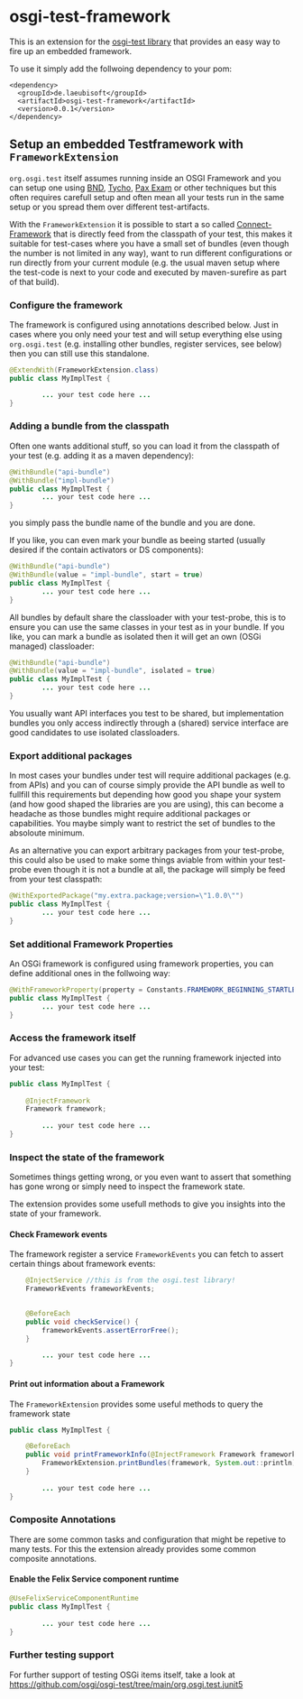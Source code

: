 # osgi-test-framework
This is an extension for the [osgi-test library](https://github.com/osgi/osgi-test) that provides an easy way to fire up an embedded framework.

To use it simply add the follwoing dependency to your pom:

```
<dependency>
  <groupId>de.laeubisoft</groupId>
  <artifactId>osgi-test-framework</artifactId>
  <version>0.0.1</version>
</dependency>
```

## Setup an embedded Testframework with `FrameworkExtension`

`org.osgi.test` itself assumes running inside an OSGI Framework and you can setup one 
using [BND](https://github.com/bndtools/bnd), [Tycho](https://github.com/eclipse/tycho/), [Pax Exam](https://github.com/ops4j/org.ops4j.pax.exam2) or other techniques but this often requires carefull setup 
and often mean all your tests run in the same setup or you spread them over different 
test-artifacts.

With the `FrameworkExtension` it is possible to start a so called [Connect-Framework](http://docs.osgi.org/specification/osgi.core/8.0.0/framework.connect.html) 
that is directly feed from the classpath of your test, this makes it suitable for test-cases 
where you have a small set of bundles (even though the number is not limited in any 
way), want to run different configurations or run directly from your current module 
(e.g. the usual maven setup where the test-code is next to your code and executed by 
maven-surefire as part of that build).

### Configure the framework

The framework is configured using annotations described below.
Just in cases where you only need your test and will setup everything else using `org.osgi.test` (e.g. installing other bundles, register 
services, see below) then you can still use this standalone.

```java
@ExtendWith(FrameworkExtension.class)
public class MyImplTest {

		... your test code here ...
}
```

### Adding a bundle from the classpath

Often one wants additional stuff, so you can load it from the classpath of your test 
(e.g. adding it as a maven dependency):

```java
@WithBundle("api-bundle")
@WithBundle("impl-bundle")
public class MyImplTest {
		... your test code here ...
}
```

you simply pass the bundle name of the bundle and you are done.

If you like, you can even mark your bundle as beeing started (usually desired if the 
contain activators or DS components):
```java
@WithBundle("api-bundle")
@WithBundle(value = "impl-bundle", start = true)
public class MyImplTest {
		... your test code here ...
}
```


All bundles by default share the classloader with your test-probe, this is to ensure 
you can use the same classes in your test as in your bundle. If you like, you can mark a bundle as isolated
then it will get an own (OSGi managed) classloader:
```java
@WithBundle("api-bundle")
@WithBundle(value = "impl-bundle", isolated = true)
public class MyImplTest {
		... your test code here ...
}
```

You usually want API interfaces you test to be shared, but implementation bundles you 
only access indirectly through a (shared) service interface are good candidates to 
use isolated classloaders.

### Export additional packages

In most cases your bundles under test will require additional packages (e.g. from APIs) 
and you can of course simply provide the API bundle as well to fullfill this requirements 
but depending how good you shape your system (and how good shaped the libraries are you 
are using), this can become a headache as those bundles might require additional packages 
or capabilities. You maybe simply want to restrict the set of bundles to the absoloute 
minimum.

As an alternative you can export arbitrary packages from your test-probe, this could 
also be used to make some things aviable from within your test-probe even though
it is not a bundle at all, the package will simply be feed from your test classpath:
```java
@WithExportedPackage("my.extra.package;version=\"1.0.0\"")
public class MyImplTest {
		... your test code here ...
}
```

### Set additional Framework Properties

An OSGi framework is configured using framework properties, you can define additional 
ones in the follwoing way:
```java
@WithFrameworkProperty(property = Constants.FRAMEWORK_BEGINNING_STARTLEVEL, value = "6")
public class MyImplTest {
		... your test code here ...
}
```

### Access the framework itself

For advanced use cases you can get the running framework injected into your test:

```java
public class MyImplTest {
	
	@InjectFramework
	Framework framework;
	
		... your test code here ...
}
```



### Inspect the state of the framework

Sometimes things getting wrong, or you even want to assert that something has gone 
wrong or simply need to inspect the framework state.

The extension provides some usefull methods to give you insights into the state
of your framework.

#### Check Framework events

The framework register a service `FrameworkEvents` you can fetch to assert certain 
things about framework events:

```java
	@InjectService //this is from the osgi.test library!
	FrameworkEvents frameworkEvents;
	

	@BeforeEach
	public void checkService() {
		frameworkEvents.assertErrorFree();
	}

		... your test code here ...
}
```

#### Print out information about a Framework

The `FrameworkExtension` provides some useful methods to query the framework state

```java
public class MyImplTest {

	@BeforeEach
	public void printFrameworkInfo(@InjectFramework	Framework framework) {
		FrameworkExtension.printBundles(framework, System.out::println);
	}
	
		... your test code here ...
}
```
### Composite Annotations

There are some common tasks and configuration that might be repetive to many tests.
For this the extension already provides some common composite annotations.

#### Enable the Felix Service component runtime

```java
@UseFelixServiceComponentRuntime
public class MyImplTest {
	
		... your test code here ...
}
```


### Further testing support

For further support of testing OSGi items itself, take a look at https://github.com/osgi/osgi-test/tree/main/org.osgi.test.junit5
